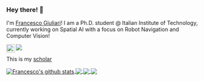 
### Hey there! 👋

I'm [Francesco Giuliari](https://fgiuliari.github.io/)!
I am a Ph.D. student @ Italian Institute of Technology, currently working on Spatial AI with a focus on Robot Navigation and Computer Vision!


<a href="https://it.linkedin.com/in/francesco-giuliari-118b90164">
  <img align="left" alt="Francesco's LinkedIN" width="22px" src="https://raw.githubusercontent.com/peterthehan/peterthehan/master/assets/linkedin.svg" />
</a>

![](https://visitor-badge.glitch.me/badge?page_id=fgiuliari.fgiuliari)

This is my [scholar](https://scholar.google.com/citations?user=EOU10lkAAAAJ)


<a href="https://github.com/fgiuliari/github-readme-stats">
  <img align="center" src="https://github-readme-stats.vercel.app/api?username=fgiuliari&show_icons=true&include_all_commits=true&theme=radical" alt="Francesco's github stats" />
</a>
<a href="https://github.com/fgiuliari">

  <img align="center" src="https://github-readme-stats.vercel.app/api/top-langs/?username=fgiuliari&layout=compact&theme=radical&hide=jupyter%20notebook,html,css,tex" />
</a>
<a href="https://github.com/FGiuliari/Trajectory-Transformer">
  <img align="center" src="https://github-readme-stats.vercel.app/api/pin/?username=fgiuliari&repo=trajectory-transformer&theme=radical" />
</a>    

<a href="https://github.com/IIT-PAVIS/Positional_Diffusion">
  <img align="center" src="https://github-readme-stats.vercel.app/api/pin/?username=IIT-PAVIS&repo=Positional_Diffusion&theme=radical" />
</a>   




<!--
**FGiuliari/FGiuliari** is a ✨ _special_ ✨ repository because its `README.md` (this file) appears on your GitHub profile.

Here are some ideas to get you started:

- 🔭 I’m currently working on ...
- 🌱 I’m currently learning ...
- 👯 I’m looking to collaborate on ...
- 🤔 I’m looking for help with ...
- 💬 Ask me about ...
- 📫 How to reach me: ...
- 😄 Pronouns: ...
- ⚡ Fun fact: ...
-->
